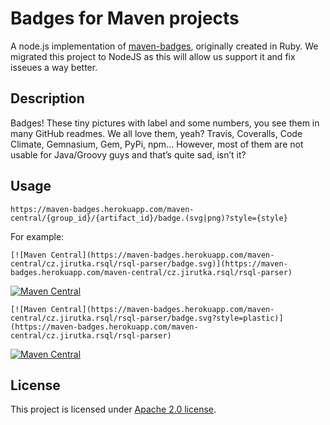 # Badges for Maven projects

A node.js implementation of [maven-badges](https://github.com/jirutka/maven-badges), originally created in Ruby. We migrated this project to NodeJS as this will allow us support it and fix isseues a way better.

## Description

Badges! These tiny pictures with label and some numbers, you see them in many GitHub readmes. We all love them, yeah? Travis, Coveralls, Code Climate, Gemnasium, Gem, PyPi, npm… 
However, most of them are not usable for Java/Groovy guys and that’s quite sad, isn’t it?

## Usage

```
https://maven-badges.herokuapp.com/maven-central/{group_id}/{artifact_id}/badge.(svg|png)?style={style}
```

For example:

```
[![Maven Central](https://maven-badges.herokuapp.com/maven-central/cz.jirutka.rsql/rsql-parser/badge.svg)](https://maven-badges.herokuapp.com/maven-central/cz.jirutka.rsql/rsql-parser)
```

[![Maven Central](https://maven-badges.herokuapp.com/maven-central/cz.jirutka.rsql/rsql-parser/badge.svg)](https://maven-badges.herokuapp.com/maven-central/cz.jirutka.rsql/rsql-parser)

```
[![Maven Central](https://maven-badges.herokuapp.com/maven-central/cz.jirutka.rsql/rsql-parser/badge.svg?style=plastic)](https://maven-badges.herokuapp.com/maven-central/cz.jirutka.rsql/rsql-parser)
```

[![Maven Central](https://maven-badges.herokuapp.com/maven-central/cz.jirutka.rsql/rsql-parser/badge.svg?style=plastic)](https://maven-badges.herokuapp.com/maven-central/cz.jirutka.rsql/rsql-parser)

## License

This project is licensed under [Apache 2.0 license]( http://www.apache.org/licenses/LICENSE-2.0).
